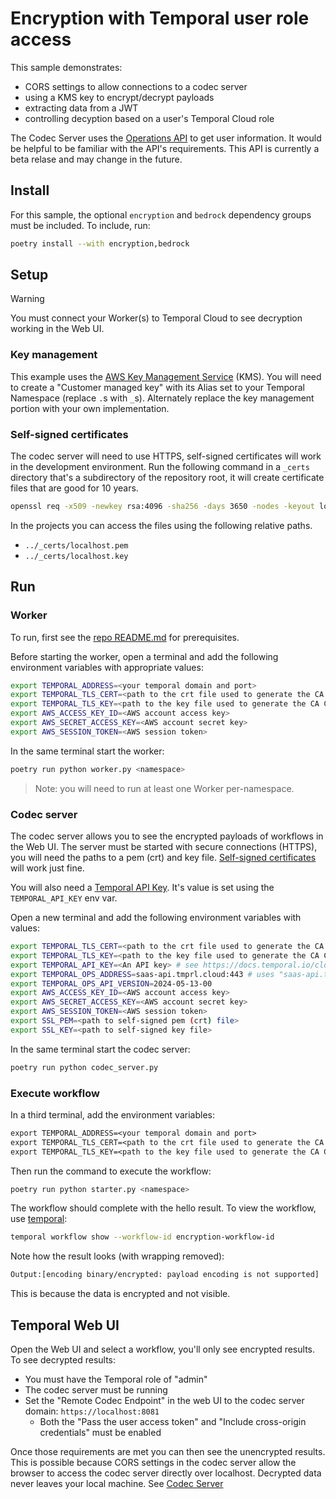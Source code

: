# Encryption with Temporal user role access

This sample demonstrates:

- CORS settings to allow connections to a codec server
- using a KMS key to encrypt/decrypt payloads
- extracting data from a JWT
- controlling decyption based on a user's Temporal Cloud role

The Codec Server uses the [Operations API](https://docs.temporal.io/ops) to get user information. It would be helpful to be familiar with the API's requirements. This API is currently a beta relase and may change in the future.

## Install

For this sample, the optional `encryption` and `bedrock` dependency groups must be included. To include, run:

```sh
poetry install --with encryption,bedrock
```

## Setup

> [!WARNING]
> You must connect your Worker(s) to Temporal Cloud to see decryption working in the Web UI.

### Key management

This example uses the [AWS Key Management Service](https://aws.amazon.com/kms/) (KMS). You will need
to create a "Customer managed key" with its Alias set to your Temporal Namespace (replace `.`s with `_`s).
Alternately replace the key management portion with your own implementation.

### Self-signed certificates

The codec server will need to use HTTPS, self-signed certificates will work in the development
environment. Run the following command in a `_certs` directory that's a subdirectory of the
repository root, it will create certificate files that are good for 10 years.

```sh
openssl req -x509 -newkey rsa:4096 -sha256 -days 3650 -nodes -keyout localhost.key -out localhost.pem -subj "/CN=localhost"
```

In the projects you can access the files using the following relative paths.

- `../_certs/localhost.pem`
- `../_certs/localhost.key`

## Run

### Worker

To run, first see the [repo README.md](../README.md) for prerequisites.

Before starting the worker, open a terminal and add the following environment variables with
appropriate values:

```sh
export TEMPORAL_ADDRESS=<your temporal domain and port>
export TEMPORAL_TLS_CERT=<path to the crt file used to generate the CA Certificate for the temporal namespace>
export TEMPORAL_TLS_KEY=<path to the key file used to generate the CA Certificate for the temporal namespace>
export AWS_ACCESS_KEY_ID=<AWS account access key>
export AWS_SECRET_ACCESS_KEY=<AWS account secret key>
export AWS_SESSION_TOKEN=<AWS session token>
```

In the same terminal start the worker:

```sh
poetry run python worker.py <namespace>
```

> Note: you will need to run at least one Worker per-namespace.

### Codec server

The codec server allows you to see the encrypted payloads of workflows in the Web UI. The server
must be started with secure connections (HTTPS), you will need the paths to a pem (crt) and key
file. [Self-signed certificates](#self-signed-certificates) will work just fine.

You will also need a [Temporal API Key](https://docs.temporal.io/cloud/api-keys#generate-an-api-key). It's value is set using the `TEMPORAL_API_KEY` env var.

Open a new terminal and add the following environment variables with values:

```sh
export TEMPORAL_TLS_CERT=<path to the crt file used to generate the CA Certificate for the namespace>
export TEMPORAL_TLS_KEY=<path to the key file used to generate the CA Certificate for the namespace>
export TEMPORAL_API_KEY=<An API key> # see https://docs.temporal.io/cloud/tcld/apikey#create
export TEMPORAL_OPS_ADDRESS=saas-api.tmprl.cloud:443 # uses "saas-api.tmprl.cloud:443" if not provided
export TEMPORAL_OPS_API_VERSION=2024-05-13-00
export AWS_ACCESS_KEY_ID=<AWS account access key>
export AWS_SECRET_ACCESS_KEY=<AWS account secret key>
export AWS_SESSION_TOKEN=<AWS session token>
export SSL_PEM=<path to self-signed pem (crt) file>
export SSL_KEY=<path to self-signed key file>
```

In the same terminal start the codec server:

```sh
poetry run python codec_server.py
```

### Execute workflow

In a third terminal, add the environment variables:

```txt
export TEMPORAL_ADDRESS=<your temporal domain and port>
export TEMPORAL_TLS_CERT=<path to the crt file used to generate the CA Certificate for the namespace>
export TEMPORAL_TLS_KEY=<path to the key file used to generate the CA Certificate for the namespace>
```

Then run the command to execute the workflow:

```sh
poetry run python starter.py <namespace>
```

The workflow should complete with the hello result. To view the workflow, use [temporal](https://docs.temporal.io/cli):

```sh
temporal workflow show --workflow-id encryption-workflow-id
```

Note how the result looks (with wrapping removed):

```txt
Output:[encoding binary/encrypted: payload encoding is not supported]
```

This is because the data is encrypted and not visible.

## Temporal Web UI

Open the Web UI and select a workflow, you'll only see encrypted results. To see decrypted results:

- You must have the Temporal role of "admin"
- The codec server must be running
- Set the "Remote Codec Endpoint" in the web UI to the codec server domain: `https://localhost:8081`
  - Both the "Pass the user access token" and "Include cross-origin credentials" must be enabled

Once those requirements are met you can then see the unencrypted results. This is possible because
CORS settings in the codec server allow the browser to access the codec server directly over
localhost. Decrypted data never leaves your local machine. See [Codec
Server](https://docs.temporal.io/production-deployment/data-encryption)